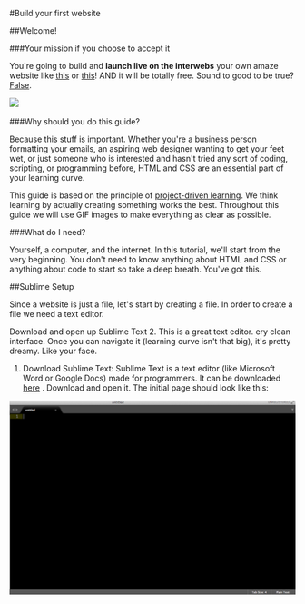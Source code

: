 #Build your first website

##Welcome!

###Your mission if you choose to accept it

You're going to build and **launch live on the interwebs** your own amaze website like [this]() or [this]()! AND it will be totally free. Sound to good to be true? [False](http://i.imgur.com/A688v8m.png).

![](http://i.imgur.com/7Col0qO.png)

###Why should you do this guide?

Because this stuff is important. Whether you're a business person formatting your emails, an aspiring web designer wanting to get your feet wet, or just someone who is interested and hasn't tried any sort of coding, scripting, or programming before, HTML and CSS are an essential part of your learning curve.

This guide is based on the principle of [project-driven learning](http://blog.thinkful.com/post/100829199278/project-based-v-s-project-driven-learning). We think learning by actually creating something works the best. Throughout this guide we will use GIF images to make everything as clear as possible.

###What do I need?

Yourself, a computer, and the internet. In this tutorial, we'll start from the very beginning. You don't need to know anything about HTML and CSS or anything about code to start so take a deep breath. You've got this.

##Sublime Setup

Since a website is just a file, let's start by creating a file. In order to create a file we need a text editor.

Download and open up Sublime Text 2. This is a great text editor. ery clean interface. Once you can navigate it (learning curve isn't that big), it's pretty dreamy. Like your face.

1) Download Sublime Text: Sublime Text is a text editor (like Microsoft Word or Google Docs) made for programmers. It can be downloaded [here](http://www.sublimetext.com/3) . Download and open it. The initial page should look like this:

![](images/sublime.png)



